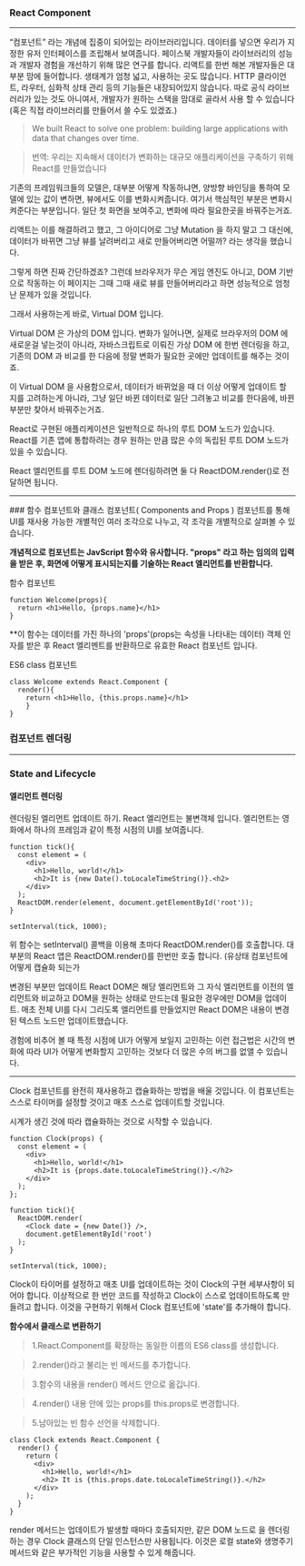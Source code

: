 ### React Component

<hr/>

“컴포넌트” 라는 개념에 집중이 되어있는 라이브러리입니다. 데이터를 넣으면 우리가 지정한 유저 인터페이스를 조립해서 보여줍니다. 페이스북 개발자들이 라이브러리의 성능과 개발자 경험을 개선하기 위해 많은 연구를 합니다. 리액트를 한번 해본 개발자들은 대부분 맘에 들어합니다. 생태계가 엄청 넓고, 사용하는 곳도 많습니다. HTTP 클라이언트, 라우터, 심화적 상태 관리 등의 기능들은 내장되어있지 않습니다. 따로 공식 라이브러리가 있는 것도 아니여서, 개발자가 원하는 스택을 맘대로 골라서 사용 할 수 있습니다 (혹은 직접 라이브러리를 만들어서 쓸 수도 있겠죠.)

>We built React to solve one problem: building large applications with data that changes over time.

>번역: 우리는 지속해서 데이터가 변화하는 대규모 애플리케이션을 구축하기 위해 React를 만들었습니다

기존의 프레임워크들의 모델은, 대부분 어떻게 작동하냐면, 양방향 바인딩을 통하여 모델에 있는 값이 변하면, 뷰에서도 이를 변화시켜줍니다. 
여기서 핵심적인 부분은 변화시켜준다는 부분입니다. 일단 첫 화면을 보여주고, 변화에 따라 필요한곳을 바꿔주는거죠.

리액트는 이를 해결하려고 했고, 그 아이디어로 그냥 Mutation 을 하지 말고 그 대신에, 데이터가 바뀌면 그냥 뷰를 날려버리고 새로 만들어버리면 어떨까? 라는 생각을 했습니다.

그렇게 하면 진짜 간단하겠죠? 그런데 브라우저가 무슨 게임 엔진도 아니고, DOM 기반으로 작동하는 이 페이지는 그때 그때 새로 뷰를 만들어버리라고 하면 성능적으로 엄청난 문제가 있을 것입니다.

그래서 사용하는게 바로, Virtual DOM 입니다.

Virtual DOM 은 가상의 DOM 입니다. 변화가 일어나면, 실제로 브라우저의 DOM 에 새로운걸 넣는것이 아니라, 자바스크립트로 이뤄진 가상 DOM 에 한번 렌더링을 하고, 기존의 DOM 과 비교를 한 다음에 정말 변화가 필요한 곳에만 업데이트를 해주는 것이죠.

이 Virtual DOM 을 사용함으로서, 데이터가 바뀌었을 때 더 이상 어떻게 업데이트 할 지를 고려하는게 아니라, 그냥 일단 바뀐 데이터로 일단 그려놓고 비교를 한다음에, 바뀐 부분만 찾아서 바꿔주는거죠.

React로 구현된 애플리케이션은 일반적으로 하나의 루트 DOM 노드가 있습니다. React를 기존 앱에 통합하려는 경우 원하는 만큼 많은 수의 독립된 루트 DOM 노드가 있을 수 있습니다.

React 엘리먼트를 루트 DOM 노드에 렌더링하려면 둘 다 ReactDOM.render()로 전달하면 됩니다.

<hr/>
### 함수 컴포넌트와 클래스 컴포넌트( Components and Props )
컴포넌트를 통해 UI를 재사용 가능한 개별적인 여러 조각으로 나누고, 각 조각을 개별적으로 살펴볼 수 있습니다.

**개념적으로 컴포넌트는 JavScript 함수와 유사합니다. "props" 라고 하는 임의의 입력을 받은 후, 화면에 어떻게 표시되는지를 기술하는 React 엘리먼트를 반환합니다.**

함수 컴포넌트
```
function Welcome(props){
  return <h1>Hello, {props.name}</h1>
}
```

**이 함수는 데이터를 가진 하나의 'props'(props는 속성을 나타내는 데이터) 객체 인자를 받은 후 React 엘리멘트를 반환하므로 유효한 React 컴포넌트 입니다.

ES6 class 컴포넌트

```
class Welcome extends React.Component {
  render(){
    return <h1>Hello, {this.props.name}</h1>
    }
}
```

### 컴포넌트 렌더링
<hr/>

### State and Lifecycle
#### 엘리먼트 렌더링
렌더링된 엘리먼트 업데이트 하기.
React 엘리먼트는 불변객체 입니다. 엘리먼트는 영화에서 하나의 프레임과 같이 특정 시점의 UI를 보여줍니다.
```
function tick(){
  const element = (
    <div>
      <h1>Hello, world!</h1>
      <h2>It is {new Date().toLocaleTimeString()}.<h2>
    </div>
  );
  ReactDOM.render(element, document.getElementById('root'));
}

setInterval(tick, 1000);
```
위 함수는 setInterval() 콜백을 이용해 초마다 ReactDOM.render()를 호출합니다.
대부분의 React 앱은 ReactDOM.render()를 한번만 호출 합니다. 
(유상태 컴포넌트에 어떻게 캡슐화 되는가

변경된 부분만 업데이트
React DOM은 해당 엘리먼트와 그 자식 엘리먼트를 이전의 엘리먼트와 비교하고 DOM을 원하는 상태로 만드는데 필요한 경우에만 DOM을 업데이트.
매초 전체 UI를 다시 그리도록 엘리먼트를 만들었지만 React DOM은 내용이 변경된 텍스트 노드만 업데이트했습니다.

경험에 비추어 볼 때 특정 시점에 UI가 어떻게 보일지 고민하는 이런 접근법은 시간의 변화에 따라 UI가 어떻게 변화할지 고민하는 것보다 더 많은 수의 버그를 없앨 수 있습니다.


<hr/>

Clock 컴포넌트를 완전히 재사용하고 캡슐화하는 방법을 배울 것입니다. 이 컴포넌트는 스스로 타이머를 설정할 것이고 매초 스스로 업데이트할 것입니다.

시계가 생긴 것에 따라 캡슐화하는 것으로 시작할 수 있습니다.

```
function Clock(props) {
  const element = (
    <div>
      <h1>Hello, world!</h1>
      <h2>It is {props.date.toLocaleTimeString()}.</h2>
    </div>
  );
};
  
function tick(){
  ReactDOM.render(
    <Clock date = {new Date()} />,
    document.getElementById('root')
  );
}

setInterval(tick, 1000);
```

Clock이 타이머를 설정하고 매초 UI를 업데이트하는 것이 Clock의 구현 세부사항이 되어야 합니다.
이상적으로 한 번만 코드를 작성하고 Clock이 스스로 업데이트하도록 만들려고 합니다.
이것을 구현하기 위해서 Clock 컴포넌트에 'state'를 추가해야 합니다.

**함수에서 클래스로 변환하기**
>1.React.Component를 확장하는 동일한 이름의 ES6 class를 생성합니다.

>2.render()라고 불리는 빈 메서드를 추가합니다.

>3.함수의 내용을 render() 메서드 안으로 옮깁니다.

>4.render() 내용 안에 있는 props를 this.props로 변경합니다.

>5.남아있는 빈 함수 선언을 삭제합니다.


```
class Clock extends React.Component {
  render() {
    return (
      <div>
        <h1>Hello, world!</h1>
        <h2> It is {this.props.date.toLocaleTimeString()}.</h2>
      </div>
    );
  }
}
```

render 메서드는 업데이트가 발생할 때마다 호출되지만, 같은 DOM 노드로 <Clock />을 렌더링하는 경우 Clock 클래스의 단일 인스턴스만 사용됩니다. 
이것은 로컬 state와 생명주기 메서드와 같은 부가적인 기능을 사용할 수 있게 해줍니다.
